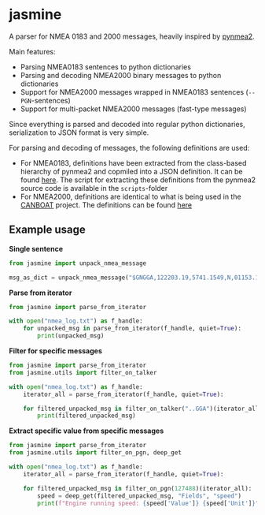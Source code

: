 # jasmine

A parser for NMEA 0183 and 2000 messages, heavily inspired by [pynmea2](https://github.com/Knio/pynmea2).

Main features:

* Parsing NMEA0183 sentences to python dictionaries
* Parsing and decoding NMEA2000 binary messages to python dictionaries
* Support for NMEA2000 messages wrapped in NMEA0183 sentences (``--PGN``-sentences)
* Support for multi-packet NMEA2000 messages (fast-type messages)

Since everything is parsed and decoded into regular python dictionaries, serialization to JSON format is very simple.

For parsing and decoding of messages, the following definitions are used:

- For NMEA0183, definitions have been extracted from the class-based hierarchy of pynmea2 and copmiled into a JSON definition. It can be found [here](https://github.com/RISE-MO/jasmine/blob/master/jasmine/talkers.json). The script for extracting these definitions from the pynmea2 source code is available in the ``scripts``-folder
- For NMEA2000, definitions are identical to what is being used in the [CANBOAT](https://github.com/canboat/canboat) project. The definitions can be found [here](https://github.com/RISE-MO/jasmine/blob/master/jasmine/pgns.json)

## Example usage

**Single sentence**
```python
from jasmine import unpack_nmea_message

msg_as_dict = unpack_nmea_message("$GNGGA,122203.19,5741.1549,N,01153.1748,E,4,37,0.5,4.03,M,35.78,M,,*72")
```

**Parse from iterator**
```python
from jasmine import parse_from_iterator

with open("nmea_log.txt") as f_handle:
    for unpacked_msg in parse_from_iterator(f_handle, quiet=True):
        print(unpacked_msg)
```

**Filter for specific messages**
```python
from jasmine import parse_from_iterator
from jasmine.utils import filter_on_talker

with open("nmea_log.txt") as f_handle:
    iterator_all = parse_from_iterator(f_handle, quiet=True):

    for filtered_unpacked_msg in filter_on_talker("..GGA")(iterator_all): # Accepts regex!
        print(filtered_unpacked_msg)
```

**Extract specific value from specific messages**
```python
from jasmine import parse_from_iterator
from jasmine.utils import filter_on_pgn, deep_get

with open("nmea_log.txt") as f_handle:
    iterator_all = parse_from_iterator(f_handle, quiet=True):

    for filtered_unpacked_msg in filter_on_pgn(127488)(iterator_all):
        speed = deep_get(filtered_unpacked_msg, "Fields", "speed")
        print(f"Engine running speed: {speed['Value']} {speed['Unit']}")
```

